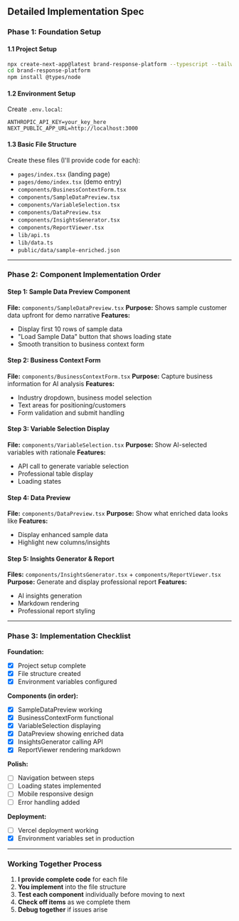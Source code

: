 ## **Detailed Implementation Spec**

### **Phase 1: Foundation Setup**

#### **1.1 Project Setup**

```bash
npx create-next-app@latest brand-response-platform --typescript --tailwind --eslint
cd brand-response-platform
npm install @types/node
```

#### **1.2 Environment Setup**

Create `.env.local`:

```
ANTHROPIC_API_KEY=your_key_here
NEXT_PUBLIC_APP_URL=http://localhost:3000
```

#### **1.3 Basic File Structure**

Create these files (I'll provide code for each):

- `pages/index.tsx` (landing page)
- `pages/demo/index.tsx` (demo entry)
- `components/BusinessContextForm.tsx`
- `components/SampleDataPreview.tsx`
- `components/VariableSelection.tsx`
- `components/DataPreview.tsx`
- `components/InsightsGenerator.tsx`
- `components/ReportViewer.tsx`
- `lib/api.ts`
- `lib/data.ts`
- `public/data/sample-enriched.json`

---

### **Phase 2: Component Implementation Order**

#### **Step 1: Sample Data Preview Component**

**File:** `components/SampleDataPreview.tsx` **Purpose:** Shows sample customer data upfront for demo narrative **Features:**

- Display first 10 rows of sample data
- "Load Sample Data" button that shows loading state
- Smooth transition to business context form

#### **Step 2: Business Context Form**

**File:** `components/BusinessContextForm.tsx` **Purpose:** Capture business information for AI analysis **Features:**

- Industry dropdown, business model selection
- Text areas for positioning/customers
- Form validation and submit handling

#### **Step 3: Variable Selection Display**

**File:** `components/VariableSelection.tsx` **Purpose:** Show AI-selected variables with rationale **Features:**

- API call to generate variable selection
- Professional table display
- Loading states

#### **Step 4: Data Preview**

**File:** `components/DataPreview.tsx` **Purpose:** Show what enriched data looks like **Features:**

- Display enhanced sample data
- Highlight new columns/insights

#### **Step 5: Insights Generator & Report**

**Files:** `components/InsightsGenerator.tsx` + `components/ReportViewer.tsx` **Purpose:** Generate and display professional report **Features:**

- AI insights generation
- Markdown rendering
- Professional report styling

---

### **Phase 3: Implementation Checklist**

**Foundation:**

- [x] Project setup complete
- [x] File structure created
- [x] Environment variables configured

**Components (in order):**

- [x] SampleDataPreview working
- [x] BusinessContextForm functional
- [X] VariableSelection displaying
- [X] DataPreview showing enriched data
- [X] InsightsGenerator calling API
- [X] ReportViewer rendering markdown

**Polish:**

- [ ] Navigation between steps
- [ ] Loading states implemented
- [ ] Mobile responsive design
- [ ] Error handling added

**Deployment:**

- [ ] Vercel deployment working
- [X] Environment variables set in production

---

### **Working Together Process**

1. **I provide complete code** for each file
2. **You implement** into the file structure
3. **Test each component** individually before moving to next
4. **Check off items** as we complete them
5. **Debug together** if issues arise